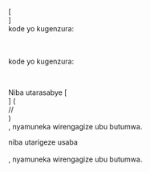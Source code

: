 [<br host>]<br action>kode yo kugenzura:<br code>

<br url><br action>kode yo kugenzura:

<br code>

Niba utarasabye [<br host>] (<br protocol>//<br host>)<br action>, nyamuneka wirengagize ubu butumwa.

niba utarigeze usaba<br url><br action>, nyamuneka wirengagize ubu butumwa.
